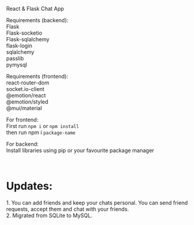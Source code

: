 React & Flask Chat App<br/>

Requirements (backend):<br/>
Flask<br/>
Flask-socketio <br/>
Flask-sqlalchemy <br/>
flask-login <br/>
sqlalchemy <br/>
passlib <br/>
pymysql <br/>

Requirements (frontend):<br/>
react-router-dom<br/>
socket.io-client<br/>
@emotion/react<br/>
@emotion/styled<br/>
@mui/material<br/>

For frontend:<br/>
First run `npm i` or `npm install`<br/>
then run npm i `package-name`<br/>

For backend:<br/>
Install libraries using pip or your favourite package manager

<br/>
<h1>Updates:</h1>
1. You can add friends and keep your chats personal. You can send friend requests, accept them and chat with your friends.<br/>
2. Migrated from SQLite to MySQL.<br/>
